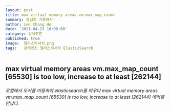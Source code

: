 ```yaml
---
layout: post
title: max virtual memory areas vm.max_map_count
summary: 열심히 기록하자!
author: Lee Chang Ho
date: '2021-04-23 18:08:00'
category: 검색엔진
published: true
image:  엘라스틱서치.png
tags:   검색엔진 엘라스틱서치 ElasticSearch
---
```


## max virtual memory areas vm.max_map_count [65530] is too low, increase to at least [262144]

###### 로컬에서 도커를 이용하여 elasticsearch를 띄우다 max virtual memory areas vm.max_map_count [65530] is too low, increase to at least [262144] 에러를 만났다. 
<!--stackedit_data:
eyJoaXN0b3J5IjpbLTEyNzc0MjAxMThdfQ==
-->